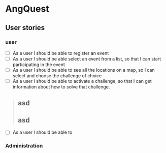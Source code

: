 # AngQuest

## User stories

### user

- [ ] As a user I should be able to register an event
- [ ] As a user I should be able select an event from a list, so that I can start participating in the event
- [ ] As a user I should be able to see all the locations on a map, so I can select and choose the challenge of choice
- [ ] As a user I should be able to activate a challenge, so that I can get information about how to solve that challenge.
>   ## asd
>   ## asd
- [ ] As a user I should be able to 


### Administration
